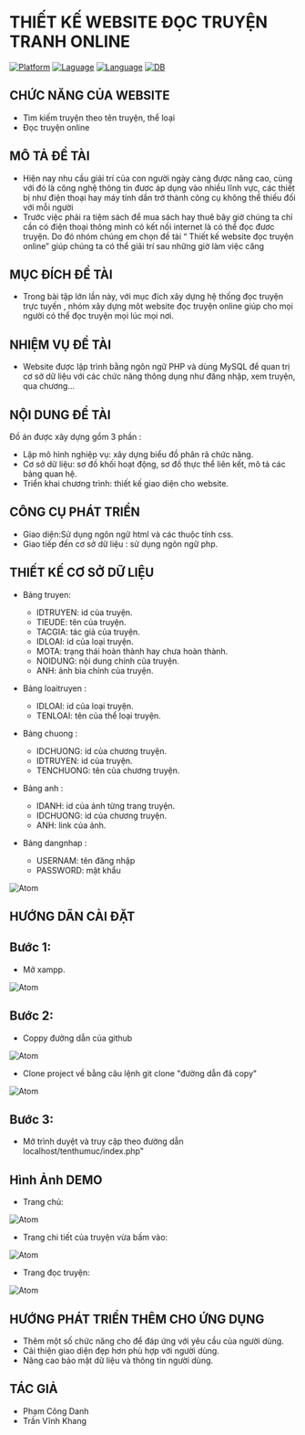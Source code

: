 # THIẾT KẾ WEBSITE ĐỌC TRUYỆN TRANH ONLINE
[![Platform](https://img.shields.io/badge/platform-PHP-blue
)](https://www.php.net/downloads.php)
[![Laguage](https://img.shields.io/badge/WEB-HTML-green
)](https://www.php.net/downloads.php)
[![Language](https://img.shields.io/badge/Style-CSS-red
)](https://developer.mozilla.org/vi/docs/Web/CSS)
[![DB](https://img.shields.io/badge/DB-MYSQL-information
)](https://www.mysql.com/)

<h2> CHỨC NĂNG CỦA WEBSITE </h2>

- Tìm kiếm truyện theo tên truyện, thể loại
- Đọc truyện online

<h2> MÔ TẢ ĐỀ TÀI </h2>

- Hiện nay nhu cầu giải trí của con người ngày càng được nâng cao, cùng với đó là công nghệ thông tin đươc áp dụng vào nhiều lĩnh vực, các thiết bị như điện thoại hay máy tính dần trở thành công cụ không thể thiếu đối với mỗi người
- Trước việc phải ra tiệm sách để mua sách hay thuê bây giờ chúng ta chỉ cần có điện thoại thông minh có kết nối internet là có thể đọc đươc truyện. Do đó nhóm chúng em chọn đề tài “ Thiết kế website đọc truyện online” giúp chúng ta có thể giải trí sau những giờ làm việc căng 
<h2> MỤC ĐÍCH ĐỀ TÀI</h2>

- Trong bài tập lớn lần này, với mục đích xây dựng hệ thống đọc truyện trực tuyến , nhóm xây dựng môt website đọc truyện online giúp cho mọi người có thể đọc truyện mọi lúc mọi nơi.

<h2> NHIỆM VỤ ĐỀ TÀI</h2>

- Website được lập trình bằng ngôn ngữ PHP và dùng MySQL để quan trị cơ sở dữ liệu với các chức năng thông dụng như đăng nhập, xem truyện, qua chương...

<h2> NỘI DUNG ĐỀ TÀI</h2>

Đồ án được xây dựng gồm 3 phần :
- Lập mô hình nghiệp vụ: xây dựng biểu đồ phân rã chức năng.
- Cơ sở dữ liệu: sơ đồ khối hoạt động, sơ đồ thực thể liên kết, mô tả các bảng quan hệ.
- Triển khai chương trình: thiết kế giao diện cho website.
<h2> CÔNG CỤ PHÁT TRIỂN</h2>

- Giao diện:Sử dụng ngôn ngữ html và các thuộc tính css.
- Giao tiếp đến cơ sở dữ liệu : sử dụng ngôn ngữ php.
<h2> THIẾT KẾ CƠ SỞ DỮ LIỆU</h2>

 * Bảng truyen:
   * IDTRUYEN: id của truyện.
   * TIEUDE: tên của truyện.
   * TACGIA: tác giả của truyện.
   * IDLOAI: id của loại truyện.
   * MOTA: trạng thái hoàn thành hay chưa hoàn thành.
   * NOIDUNG: nội dung chính của truyện.
   * ANH: ảnh bìa chính của truyện.
   
 * Bảng loaitruyen : 
   * IDLOAI: id của loại truyện.
   * TENLOAI: tên của thể loại truyện.
   
 * Bảng chuong :
   * IDCHUONG: id của chương truyện.
   * IDTRUYEN: id của truyện.
   * TENCHUONG: tên của chương truyện.
  
 * Bảng anh :
   * IDANH: id của ảnh từng trang truyện.
   * IDCHUONG: id của chương truyện.
   * ANH: link của ảnh.
    
 * Bảng dangnhap :
   * USERNAM: tên đăng nhập
   * PASSWORD: mật khẩu
   
![Atom](csdl)
<h2> HƯỚNG DÃN CÀI ĐẶT</h2>

 ## Bước 1:
 
* Mở xampp.

![Atom](https://github.com/phamcongdanh98/PhamCongDanh/blob/master/anhreadme/xampp.png)

## Bước 2:

* Coppy đưởng dẫn của github

![Atom](https://github.com/phamcongdanh98/PhamCongDanh/blob/master/anhreadme/gitclone.png)

* Clone project về bằng câu lệnh git clone "đường dẫn đã copy"

![Atom](https://github.com/phamcongdanh98/PhamCongDanh/blob/master/anhreadme/clone.png)

## Bước 3:

* Mở trình duyệt và truy cập theo đường dẫn localhost/tenthumuc/index.php"

<h2> Hình Ảnh DEMO</h2>

* Trang chủ:

![Atom](https://github.com/phamcongdanh98/PhamCongDanh/blob/master/anhreadme/trangchu.png)

* Trang chi tiết của truyện vừa bấm vào:

![Atom](https://github.com/phamcongdanh98/PhamCongDanh/blob/master/anhreadme/trangchitiet.png)

* Trang đọc truyện:

![Atom](https://github.com/phamcongdanh98/PhamCongDanh/blob/master/anhreadme/trangdoc.png)

<h2> HƯỚNG PHÁT TRIỂN THÊM CHO ỨNG DỤNG</h2>

- Thêm một số chức năng cho để đáp ứng với yêu cầu của người dùng.
- Cải thiện giao diện đẹp hơn phù hợp với người dùng.
- Nâng cao bảo mật dữ liệu và thông tin người dùng. 

<h2> TÁC GIẢ</h2>

- Phạm Công Danh
- Trần Vĩnh Khang
